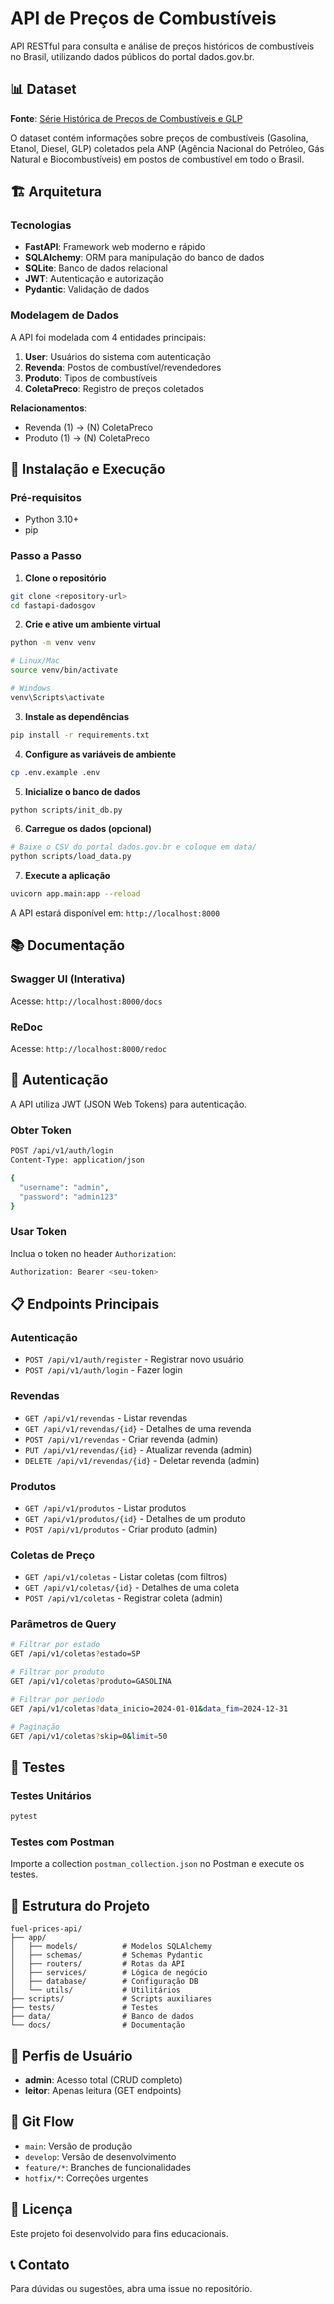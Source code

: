 # API de Preços de Combustíveis

API RESTful para consulta e análise de preços históricos de combustíveis no Brasil, utilizando dados públicos do portal dados.gov.br.

## 📊 Dataset

**Fonte**: [Série Histórica de Preços de Combustíveis e GLP](https://dados.gov.br/dados/conjuntos-dados/serie-historica-de-precos-de-combustiveis-e-de-glp)

O dataset contém informações sobre preços de combustíveis (Gasolina, Etanol, Diesel, GLP) coletados pela ANP (Agência Nacional do Petróleo, Gás Natural e Biocombustíveis) em postos de combustível em todo o Brasil.

## 🏗️ Arquitetura

### Tecnologias

- **FastAPI**: Framework web moderno e rápido
- **SQLAlchemy**: ORM para manipulação do banco de dados
- **SQLite**: Banco de dados relacional
- **JWT**: Autenticação e autorização
- **Pydantic**: Validação de dados

### Modelagem de Dados

A API foi modelada com 4 entidades principais:

1. **User**: Usuários do sistema com autenticação
2. **Revenda**: Postos de combustível/revendedores
3. **Produto**: Tipos de combustíveis
4. **ColetaPreco**: Registro de preços coletados

**Relacionamentos**:
- Revenda (1) → (N) ColetaPreco
- Produto (1) → (N) ColetaPreco

## 🚀 Instalação e Execução

### Pré-requisitos

- Python 3.10+
- pip

### Passo a Passo

1. **Clone o repositório**

```bash
git clone <repository-url>
cd fastapi-dadosgov
```

2. **Crie e ative um ambiente virtual**

```bash
python -m venv venv

# Linux/Mac
source venv/bin/activate

# Windows
venv\Scripts\activate
```

3. **Instale as dependências**

```bash
pip install -r requirements.txt
```

4. **Configure as variáveis de ambiente**

```bash
cp .env.example .env
```

5. **Inicialize o banco de dados**

```bash
python scripts/init_db.py
```

6. **Carregue os dados (opcional)**

```bash
# Baixe o CSV do portal dados.gov.br e coloque em data/
python scripts/load_data.py
```

7. **Execute a aplicação**

```bash
uvicorn app.main:app --reload
```

A API estará disponível em: `http://localhost:8000`

## 📚 Documentação

### Swagger UI (Interativa)

Acesse: `http://localhost:8000/docs`

### ReDoc

Acesse: `http://localhost:8000/redoc`

## 🔐 Autenticação

A API utiliza JWT (JSON Web Tokens) para autenticação.

### Obter Token

```bash
POST /api/v1/auth/login
Content-Type: application/json

{
  "username": "admin",
  "password": "admin123"
}
```

### Usar Token

Inclua o token no header `Authorization`:

```bash
Authorization: Bearer <seu-token>
```

## 📋 Endpoints Principais

### Autenticação

- `POST /api/v1/auth/register` - Registrar novo usuário
- `POST /api/v1/auth/login` - Fazer login

### Revendas

- `GET /api/v1/revendas` - Listar revendas
- `GET /api/v1/revendas/{id}` - Detalhes de uma revenda
- `POST /api/v1/revendas` - Criar revenda (admin)
- `PUT /api/v1/revendas/{id}` - Atualizar revenda (admin)
- `DELETE /api/v1/revendas/{id}` - Deletar revenda (admin)

### Produtos

- `GET /api/v1/produtos` - Listar produtos
- `GET /api/v1/produtos/{id}` - Detalhes de um produto
- `POST /api/v1/produtos` - Criar produto (admin)

### Coletas de Preço

- `GET /api/v1/coletas` - Listar coletas (com filtros)
- `GET /api/v1/coletas/{id}` - Detalhes de uma coleta
- `POST /api/v1/coletas` - Registrar coleta (admin)

### Parâmetros de Query

```bash
# Filtrar por estado
GET /api/v1/coletas?estado=SP

# Filtrar por produto
GET /api/v1/coletas?produto=GASOLINA

# Filtrar por período
GET /api/v1/coletas?data_inicio=2024-01-01&data_fim=2024-12-31

# Paginação
GET /api/v1/coletas?skip=0&limit=50
```

## 🧪 Testes

### Testes Unitários

```bash
pytest
```

### Testes com Postman

Importe a collection `postman_collection.json` no Postman e execute os testes.

## 📁 Estrutura do Projeto

```
fuel-prices-api/
├── app/
│   ├── models/          # Modelos SQLAlchemy
│   ├── schemas/         # Schemas Pydantic
│   ├── routers/         # Rotas da API
│   ├── services/        # Lógica de negócio
│   ├── database/        # Configuração DB
│   └── utils/           # Utilitários
├── scripts/             # Scripts auxiliares
├── tests/               # Testes
├── data/                # Banco de dados
└── docs/                # Documentação
```

## 👥 Perfis de Usuário

- **admin**: Acesso total (CRUD completo)
- **leitor**: Apenas leitura (GET endpoints)

## 🔄 Git Flow

- `main`: Versão de produção
- `develop`: Versão de desenvolvimento
- `feature/*`: Branches de funcionalidades
- `hotfix/*`: Correções urgentes

## 📝 Licença

Este projeto foi desenvolvido para fins educacionais.

## 📞 Contato

Para dúvidas ou sugestões, abra uma issue no repositório.